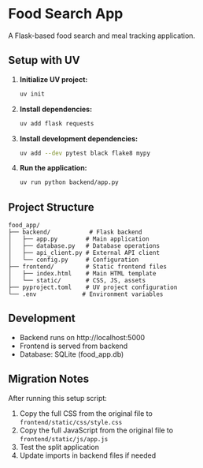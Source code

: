 # Food Search App

A Flask-based food search and meal tracking application.

## Setup with UV

1. **Initialize UV project:**
   ```bash
   uv init
   ```

2. **Install dependencies:**
   ```bash
   uv add flask requests
   ```

3. **Install development dependencies:**
   ```bash
   uv add --dev pytest black flake8 mypy
   ```

4. **Run the application:**
   ```bash
   uv run python backend/app.py
   ```

## Project Structure

```
food_app/
├── backend/           # Flask backend
│   ├── app.py        # Main application
│   ├── database.py   # Database operations
│   ├── api_client.py # External API client
│   └── config.py     # Configuration
├── frontend/         # Static frontend files
│   ├── index.html    # Main HTML template
│   └── static/       # CSS, JS, assets
├── pyproject.toml    # UV project configuration
└── .env             # Environment variables
```

## Development

- Backend runs on http://localhost:5000
- Frontend is served from backend
- Database: SQLite (food_app.db)

## Migration Notes

After running this setup script:

1. Copy the full CSS from the original file to `frontend/static/css/style.css`
2. Copy the full JavaScript from the original file to `frontend/static/js/app.js`
3. Test the split application
4. Update imports in backend files if needed
